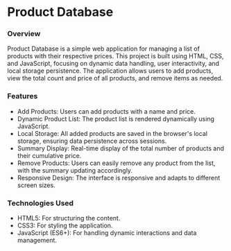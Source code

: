 <h1>Product Database</h1>

<h3>Overview</h3>

Product Database is a simple web application for managing a list of products with their respective prices. This project is built using HTML, CSS, and JavaScript, focusing on dynamic data handling, user interactivity, and local storage persistence. The application allows users to add products, view the total count and price of all products, and remove items as needed.

<h3>Features</h3>
<ul>
  <li>
    Add Products: Users can add products with a name and price.</br>
  </li>
  <li>
    Dynamic Product List: The product list is rendered dynamically using JavaScript. 
  </li>
  <li>
    Local Storage: All added products are saved in the browser's local storage, ensuring data persistence across sessions.
  </li>
  <li>
    Summary Display: Real-time display of the total number of products and their cumulative price.   
  </li>
  <li>
    Remove Products: Users can easily remove any product from the list, with the summary updating accordingly.
  </li>
  <li>
    Responsive Design: The interface is responsive and adapts to different screen sizes.
  </li>
</ul>

<h3>Technologies Used</h3>

<ul>
  <li>
    HTML5: For structuring the content.
  </li>
  <li>
    CSS3: For styling the application.
  </li>
  <li>
    JavaScript (ES6+): For handling dynamic interactions and data management.
  </li>
</ul>
